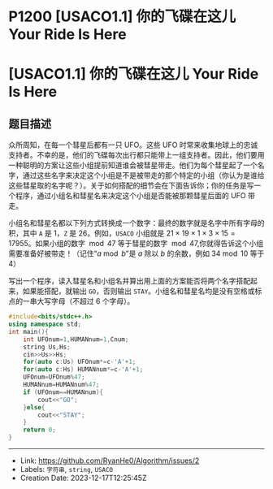 # P1200 [USACO1.1] 你的飞碟在这儿 Your Ride Is Here

# [USACO1.1] 你的飞碟在这儿 Your Ride Is Here

## 题目描述

众所周知，在每一个彗星后都有一只 UFO。这些 UFO 时常来收集地球上的忠诚支持者。不幸的是，他们的飞碟每次出行都只能带上一组支持者。因此，他们要用一种聪明的方案让这些小组提前知道谁会被彗星带走。他们为每个彗星起了一个名字，通过这些名字来决定这个小组是不是被带走的那个特定的小组（你认为是谁给这些彗星取的名字呢？）。关于如何搭配的细节会在下面告诉你；你的任务是写一个程序，通过小组名和彗星名来决定这个小组是否能被那颗彗星后面的 UFO 带走。


小组名和彗星名都以下列方式转换成一个数字：最终的数字就是名字中所有字母的积，其中 $\texttt A$ 是 $1$，$\texttt Z$ 是 $26$。例如，$\texttt{USACO}$ 小组就是 $21 \times 19 \times 1 \times 3 \times 15=17955$。如果小组的数字 $\bmod 47$ 等于彗星的数字 $\bmod 47$,你就得告诉这个小组需要准备好被带走！（记住“$a \bmod b$”是 $a$ 除以 $b$ 的余数，例如 $34 \bmod 10$ 等于 $4$）


写出一个程序，读入彗星名和小组名并算出用上面的方案能否将两个名字搭配起来，如果能搭配，就输出 `GO`，否则输出 `STAY`。小组名和彗星名均是没有空格或标点的一串大写字母（不超过 $6$ 个字母）。
```c++
#include<bits/stdc++.h>
using namespace std;
int main(){
	int UFOnum=1,HUMANnum=1,Cnum;
	string Us,Hs;
	cin>>Us>>Hs;
	for(auto c:Us) UFOnum*=c-'A'+1;
	for(auto c:Hs) HUMANnum*=c-'A'+1;
	UFOnum=UFOnum%47;
	HUMANnum=HUMANnum%47;
	if (UFOnum==HUMANnum){
		cout<<"GO";
	}else{
		cout<<"STAY";
	}
    return 0;
}

```

---

* Link: https://github.com/RyanHe0/Algorithm/issues/2
* Labels: `字符串`, `string`, `USACO`
* Creation Date: 2023-12-17T12:25:45Z
